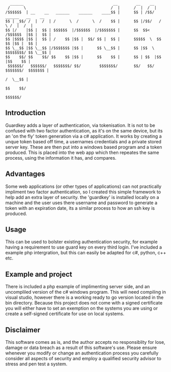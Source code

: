 ```
  ______                                       __        __    __                     
 /      \                                     /  |      /  |  /  |                    
/$$$$$$  | __    __   ______    ______    ____$$ |      $$ | /$$/   ______   __    __ 
$$ | _$$/ /  |  /  | /      \  /      \  /    $$ |      $$ |/$$/   /      \ /  |  /  |
$$ |/    |$$ |  $$ | $$$$$$  |/$$$$$$  |/$$$$$$$ |      $$  $$<   /$$$$$$  |$$ |  $$ |
$$ |$$$$ |$$ |  $$ | /    $$ |$$ |  $$/ $$ |  $$ |      $$$$$  \  $$    $$ |$$ |  $$ |
$$ \__$$ |$$ \__$$ |/$$$$$$$ |$$ |      $$ \__$$ |      $$ |$$  \ $$$$$$$$/ $$ \__$$ |
$$    $$/ $$    $$/ $$    $$ |$$ |      $$    $$ |      $$ | $$  |$$       |$$    $$ |
 $$$$$$/   $$$$$$/   $$$$$$$/ $$/        $$$$$$$/       $$/   $$/  $$$$$$$/  $$$$$$$ |
                                                                            /  \__$$ |
                                                                            $$    $$/ 
                                                                             $$$$$$/ 
```

## Introduction
Guardkey adds a layer of authentication, via tokenisation. It is not to be confused with two factor authentication, as it's on the same device, but its an 'on the fly' token generation via a c# application.
It works by creating a unque token based off time, a usernames credentials and a private stored server key. These are then put into a windows based 
program and a token produced. This is placed into the web app which then repeates the same process, using the information it has, and compares. 

## Advantages
Some web applications (or other types of applications) can not practically impliment two factor authentication, so I created this simple framework to help add an extra layer of security. the 'guardkey' is installed locally on a machine and the user uses there username and password to generate a token with an expiration date, its a similar process to how an ssh key is produced. 

## Usage
This can be used to bolster existing authentication security, for example having a requirement to use guard key on every third login. I've included a example php intergration, but this can easily be adapted for c#, python, c++ etc. 

## Example and project
There is included a php example of implimenting server side, and an uncompliled version of the c# windows program. This will need compiling in visual studio, however there is a working ready to go version located in the bin directory. Because this project does not come with a signed certificate you will either have to set an exemption on the systems you are using or create a self-signed certificate for use on local systems. 

## Disclaimer 
This software comes as is, and the author accepts no responsiblity for lose, damage or data breach as a result of this software's use. Please ensure whenever you modify or change an authentication process you carefully consider all aspects of security and employ a qualified security advisor to stress and pen test a system.
